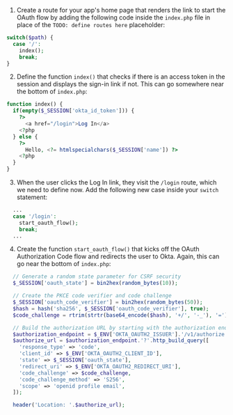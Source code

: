 1. Create a route for your app's home page that renders the link to start the OAuth flow by adding the following code inside the `index.php` file in place of the `TODO: define routes here` placeholder:

```php
switch($path) {
  case '/':
    index();
    break;
}
```

2. Define the function `index()` that checks if there is an access token in the session and displays the sign-in link if not. This can go somewhere near the bottom of `index.php`:

```php
function index() {
  if(empty($_SESSION['okta_id_token'])) {
    ?>
      <a href="/login">Log In</a>
    <?php
  } else {
    ?>
      Hello, <?= htmlspecialchars($_SESSION['name']) ?>
    <?php
  }
}
```

3. When the user clicks the Log In link, they visit the `/login` route, which we need to define now. Add the following new case inside your `switch` statement:

```php
  ...
  case '/login':
    start_oauth_flow();
    break;
  ...
```

4. Create the function `start_oauth_flow()` that kicks off the OAuth Authorization Code flow and redirects the user to Okta. Again, this can go near the bottom of `index.php`:

```php
  // Generate a random state parameter for CSRF security
  $_SESSION['oauth_state'] = bin2hex(random_bytes(10));

  // Create the PKCE code verifier and code challenge
  $_SESSION['oauth_code_verifier'] = bin2hex(random_bytes(50));
  $hash = hash('sha256', $_SESSION['oauth_code_verifier'], true);
  $code_challenge = rtrim(strtr(base64_encode($hash), '+/', '-_'), '=');

  // Build the authorization URL by starting with the authorization endpoint
  $authorization_endpoint = $_ENV['OKTA_OAUTH2_ISSUER'].'/v1/authorize';
  $authorize_url = $authorization_endpoint.'?'.http_build_query([
    'response_type' => 'code',
    'client_id' => $_ENV['OKTA_OAUTH2_CLIENT_ID'],
    'state' => $_SESSION['oauth_state'],
    'redirect_uri' => $_ENV['OKTA_OAUTH2_REDIRECT_URI'],
    'code_challenge' => $code_challenge,
    'code_challenge_method' => 'S256',
    'scope' => 'openid profile email',
  ]);

  header('Location: '.$authorize_url);
```